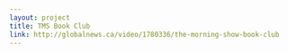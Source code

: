 ```yaml
---
layout: project
title: TMS Book Club
link: http://globalnews.ca/video/1780336/the-morning-show-book-club
---
```

